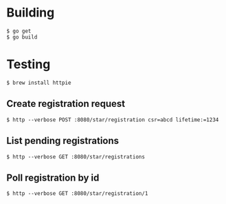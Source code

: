 # Building
```
$ go get
$ go build
```

# Testing
```
$ brew install httpie
```

## Create registration request
```
$ http --verbose POST :8080/star/registration csr=abcd lifetime:=1234
```

## List pending registrations
```
$ http --verbose GET :8080/star/registrations
```

## Poll registration by id
```
$ http --verbose GET :8080/star/registration/1
```
